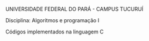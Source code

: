 UNIVERSIDADE FEDERAL DO PARÁ - CAMPUS TUCURUÍ

Disciplina: Algoritmos e programação I

Códigos implementados na linguagem C
